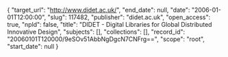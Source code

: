 {
  "target_url": "http://www.didet.ac.uk/", 
  "end_date": null, 
  "date": "2006-01-01T12:00:00", 
  "slug": 117482, 
  "publisher": "didet.ac.uk", 
  "open_access": true, 
  "npld": false, 
  "title": "DIDET - Digital Libraries for Global Distributed Innovative Design", 
  "subjects": [], 
  "collections": [], 
  "record_id": "20060101T120000/9eSOv51AbbNgDgcN7CNFrg==", 
  "scope": "root", 
  "start_date": null
}

